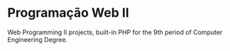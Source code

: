# Programação Web II 
 Web Programming II projects, built-in PHP for the 9th period of Computer Engineering Degree.